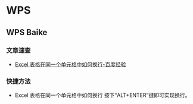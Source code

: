 # WPS

## WPS Baike

### 文章速查

- [Excel 表格在同一个单元格中如何换行-百度经验](https://jingyan.baidu.com/article/a3aad71a070145b1fb0096f7.html)

### 快捷方法

- Excel 表格在同一个单元格中如何换行 按下“ALT+ENTER”键即可实现换行。
